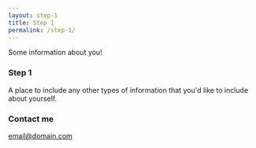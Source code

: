 ```yaml
---
layout: step-1
title: Step 1
permalink: /step-1/
---
```


Some information about you!

### Step 1

A place to include any other types of information that you'd like to include about yourself.

### Contact me

[email@domain.com](mailto:email@domain.com)
